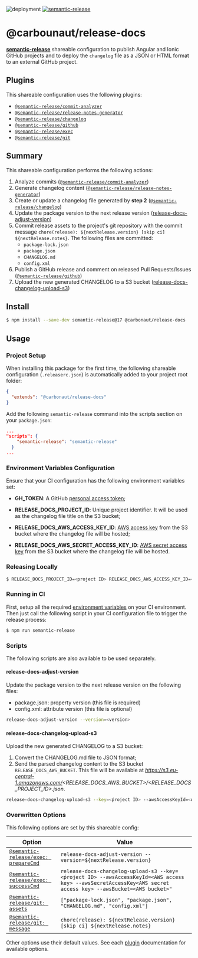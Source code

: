 ![deployment](https://github.com/carbonaut/release-docs/workflows/deployment/badge.svg?branch=master)
[![semantic-release](https://img.shields.io/badge/%20%20%F0%9F%93%A6%F0%9F%9A%80-semantic--release-e10079.svg)](https://github.com/semantic-release/semantic-release)

# @carbounaut/release-docs

[**semantic-release**](https://github.com/semantic-release/semantic-release) shareable configuration to publish Angular and Ionic GitHub projects and to deploy the `changelog` file as a JSON or HTML format to an external GitHub project.

## Plugins

This shareable configuration uses the following plugins:
- [`@semantic-release/commit-analyzer`](https://github.com/semantic-release/commit-analyzer)
- [`@semantic-release/release-notes-generator`](https://github.com/semantic-release/release-notes-generator)
- [`@semantic-release/changelog`](https://github.com/semantic-release/changelog)
- [`@semantic-release/github`](https://github.com/semantic-release/github)
- [`@semantic-release/exec`](https://github.com/semantic-release/exec)
- [`@semantic-release/git`](https://github.com/semantic-release/git)

## Summary

This shareable configuration performs the following actions:

1. Analyze commits ([`@semantic-release/commit-analyzer`](https://github.com/semantic-release/commit-analyze))
2. Generate changelog content ([`@semantic-release/release-notes-generator`](https://github.com/semantic-release/release-notes-generator))
3. Create or update a changelog file generated by **step 2** ([`@semantic-release/changelog`](https://github.com/semantic-release/changelog))
4. Update the package version to the next release version ([release-docs-adjust-version](#release-docs-adjust-version))
5. Commit release assets to the project's git repository with the commit message `chore(release): ${nextRelease.version} [skip ci] ${nextRelease.notes}`. The following files are committed:
    - `package-lock.json`
    - `package.json`
    - `CHANGELOG.md`
    - `config.xml`
6. Publish a GitHub release and comment on released Pull Requests/Issues ([`@semantic-release/github`](https://github.com/semantic-release/github))
7. Upload the new generated CHANGELOG to a S3 bucket ([release-docs-changelog-upload-s3](#release-docs-changelog-upload-s3))

## Install

```bash
$ npm install --save-dev semantic-release@17 @carbonaut/release-docs
```

## Usage

### Project Setup

When installing this package for the first time, the following shareable configuration (`.releaserc.json`) is automatically added to your project root folder:

```json
{
  "extends": "@carbonaut/release-docs"
}
```

Add the following `semantic-release` command into the scripts section on your `package.json`:

```json
...
"scripts": {
    "semantic-release": "semantic-release"
  }
...
```

### Environment Variables Configuration

Ensure that your CI configuration has the following environment variables set:

- **GH_TOKEN**: A GitHub [personal access token](https://docs.github.com/en/github/authenticating-to-github/creating-a-personal-access-token);

- **RELEASE_DOCS_PROJECT_ID**: Unique project identifier. It will be used as the changelog file title on the S3 bucket;

- **RELEASE_DOCS_AWS_ACCESS_KEY_ID**: [AWS access key](https://docs.aws.amazon.com/general/latest/gr/aws-security-credentials.html) from the S3 bucket where the changelog file will be hosted; 

- **RELEASE_DOCS_AWS_SECRET_ACCESS_KEY_ID**: [AWS secret access key](https://docs.aws.amazon.com/general/latest/gr/aws-security-credentials.html) from the S3 bucket where the changelog file will be hosted.

### Releasing Locally

```bash
$ RELEASE_DOCS_PROJECT_ID=<project ID> RELEASE_DOCS_AWS_ACCESS_KEY_ID=<AWS access key> RELEASE_DOCS_AWS_SECRET_ACCESS_KEY_ID=<AWS secret access key> RELEASE_DOCS_AWS_BUCKET=<AWS bucket> GH_TOKEN=<GitHub token> npm run semantic-release --dry-run=false --no-ci
```

### Running in CI

First, setup all the required [environment variables](#Configuration) on your CI environment. Then just call the following script in your CI configuration file to trigger the release process:

```bash
$ npm run semantic-release
```

### Scripts

The following scripts are also available to be used separately.

#### release-docs-adjust-version

Update the package version to the next release version on the following files:
 - package.json: property version (this file is required)
 - config.xml: attribute version (this file is optional)

```bash
release-docs-adjust-version --version=<version>
```

#### release-docs-changelog-upload-s3

Upload the new generated CHANGELOG to a S3 bucket:

1. Convert the CHANGELOG.md file to JSON format;
2. Send the parsed changelog content to the S3 bucket `RELEASE_DOCS_AWS_BUCKET`. This file will be available at _https://s3.eu-central-1.amazonaws.com/<RELEASE_DOCS_AWS_BUCKET>/<RELEASE_DOCS_PROJECT_ID>.json_.
  
```bash
release-docs-changelog-upload-s3 --key=<ṕroject ID> --awsAccessKeyId=<AWS access key> --awsSecretAccessKey<AWS secret access key> --awsBucket=<AWS bucket>"
```

### Overwritten Options

This following options are set by this shareable config:

| Option                                                                                      | Value                                                                                                                                                         |
|---------------------------------------------------------------------------------------------|---------------------------------------------------------------------------------------------------------------------------------------------------------------|
| [`@semantic-release/exec: prepareCmd`](https://github.com/semantic-release/exec#preparecmd) | `release-docs-adjust-version --version=${nextRelease.version}`                                                                                                |
| [`@semantic-release/exec: successCmd`](https://github.com/semantic-release/exec#successCmd) | `release-docs-changelog-upload-s3 --key=<ṕroject ID> --awsAccessKeyId=<AWS access key> --awsSecretAccessKey<AWS secret access key> --awsBucket=<AWS bucket>"` |
| [`@semantic-release/git: assets`](https://github.com/semantic-release/git#assets)           | `["package-lock.json", "package.json", "CHANGELOG.md", "config.xml"]`                                                                                         |
| [`@semantic-release/git: message`](https://github.com/semantic-release/git#message)         | `chore(release): ${nextRelease.version} [skip ci] ${nextRelease.notes}`                                                                                       |

Other options use their default values. See each [plugin](#plugins) documentation for available options.
